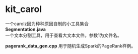 kit_carol
=========
一个carolz因为种种原因自制的小工具集合  
**Segmentation.java**  
一个文本分割工具，用于查看大文本文件。参数1为文件名。

**pagerank_data_gen.cpp**
用于随机生成Spark的PageRank样例。
